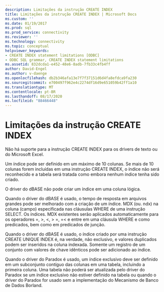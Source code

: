 ```yaml
---
description: Limitações da instrução CREATE INDEX
title: Limitações da instrução CREATE INDEX | Microsoft Docs
ms.custom: ''
ms.date: 01/19/2017
ms.prod: sql
ms.prod_service: connectivity
ms.reviewer: ''
ms.technology: connectivity
ms.topic: conceptual
helpviewer_keywords:
- CREATE INDEX statement limitations [ODBC]
- ODBC SQL grammar, CREATE INDEX statement limitations
ms.assetid: 832dcda1-e452-48e6-8adb-7fb33c4fb4ff
author: David-Engel
ms.author: v-daenge
ms.openlocfilehash: db2b346afa13e7f7f37151d6d4fa8efdca9fa230
ms.sourcegitcommit: e700497f962e4c2274df16d9e651059b42ff1a10
ms.translationtype: MT
ms.contentlocale: pt-BR
ms.lasthandoff: 08/17/2020
ms.locfileid: "88466448"
---
```

# <a name="create-index-statement-limitations"></a>Limitações da instrução CREATE INDEX
Não há suporte para a instrução CREATE INDEX para os drivers de texto ou do Microsoft Excel.  
  
 Um índice pode ser definido em um máximo de 10 colunas. Se mais de 10 colunas forem incluídas em uma instrução CREATE INDEX, o índice não será reconhecido e a tabela será tratada como embora nenhum índice tenha sido criado.  
  
 O driver do dBASE não pode criar um índice em uma coluna lógica.  
  
 Quando o driver do dBASE é usado, o tempo de resposta em arquivos grandes pode ser melhorado com a criação de um índice. MDX (ou. ndx) na coluna (campo) especificada nas cláusulas WHERE de uma instrução SELECT. Os índices. MDX existentes serão aplicados automaticamente para os operadores =, >, \<, > =, =< e entre em uma cláusula WHERE e como predicados, bem como em predicados de junção.  
  
 Quando o driver do dBASE é usado, o índice criado por uma instrução CREATE UNIQUE INDEX é, na verdade, não exclusivo, e valores duplicados podem ser inseridos na coluna indexada. Somente um registro de um conjunto com valores de chave idênticos pode ser adicionado ao índice.  
  
 Quando o driver do Paradox é usado, um índice exclusivo deve ser definido em um subconjunto contíguo das colunas em uma tabela, incluindo a primeira coluna. Uma tabela não poderá ser atualizada pelo driver do Paradox se um índice exclusivo não estiver definido na tabela ou quando o driver do Paradox for usado sem a implementação do Mecanismo de Banco de Dados Borland.
